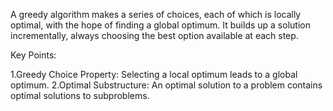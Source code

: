 A greedy algorithm makes a series of choices, each of which is locally optimal, with the hope of finding a global optimum. It builds up a solution incrementally, always choosing the best option available at each step.

Key Points:

1.Greedy Choice Property: Selecting a local optimum leads to a global optimum.
2.Optimal Substructure: An optimal solution to a problem contains optimal solutions to subproblems.
